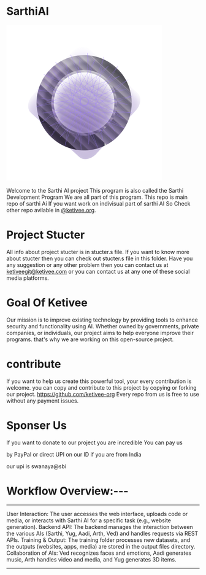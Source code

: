 # SarthiAI



![alt text](pixel@2x.png)


Welcome to the Sarthi AI project This program is also called the Sarthi Development Program
We are all part of this program. 
This repo is main repo of sarthi Ai If you want work on indivisual part of sarthi AI
So Check other repo avilable in [@ketivee.org](https://github.com/ketivee-org).



# Project Stucter

All info about project stucter is in stucter.s file.
If you want to know more about stucter then you can check out stucter.s file in this folder.
Have you any suggestion or any other problem then you can contact us at ketiveegit@ketivee.com or you can contact us at any one of these social media platforms.


# Goal Of Ketivee

Our mission is to improve existing technology by providing tools to enhance security and
functionality using AI. Whether owned by governments, private companies,
or individuals, our project aims to help everyone improve their programs.
that's why we are working on this open-source project.


# contribute

If you want to help us create this powerful tool, your every contribution is welcome.
you can copy and contribute to this project by copying or forking our project. 
https://github.com/ketivee-org Every repo from us is free to use without any payment issues.



# Sponser Us

If you want to donate to our project you are incredible You can pay us 

by PayPal or direct UPI on our ID if you are from India

our upi is swanaya@sbi


# Workflow Overview:---
---------------------------------
User Interaction: The user accesses the web interface, uploads code or media, or interacts with Sarthi AI for a specific task (e.g., website generation).
Backend API: The backend manages the interaction between the various AIs (Sarthi, Yug, Aadi, Arth, Ved) and handles requests via REST APIs.
Training & Output: The training folder processes new datasets, and the outputs (websites, apps, media) are stored in the output files directory.
Collaboration of AIs: Ved recognizes faces and emotions, Aadi generates music, Arth handles video and media, and Yug generates 3D items.

------------------------------------- 

